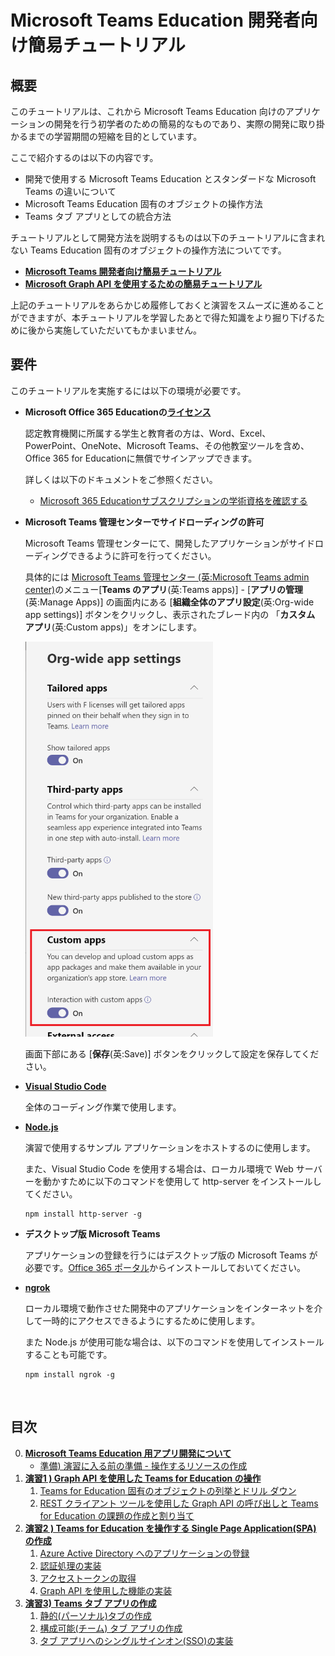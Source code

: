 # Microsoft Teams Education 開発者向け簡易チュートリアル
## 概要
このチュートリアルは、これから Microsoft Teams Education 向けのアプリケーションの開発を行う初学者のための簡易的なものであり、実際の開発に取り掛かるまでの学習期間の短縮を目的としています。

ここで紹介するのは以下の内容です。
* 開発で使用する Microsoft Teams Education とスタンダードな Microsoft Teams の違いについて 
* Microsoft Teams Education 固有のオブジェクトの操作方法
* Teams タブ アプリとしての統合方法

チュートリアルとして開発方法を説明するものは以下のチュートリアルに含まれない Teams Education 固有のオブジェクトの操作方法についてです。

* [**Microsoft Teams 開発者向け簡易チュートリアル**](https://github.com/osamum/Easyway-for-MSTeamsAppDev)
* [**Microsoft Graph API を使用するための簡易チュートリアル**](https://github.com/osamum/Firstway_to_MSTeamsGraphAPI)

上記のチュートリアルをあらかじめ履修しておくと演習をスムーズに進めることができますが、本チュートリアルを学習したあとで得た知識をより掘り下げるために後から実施していただいてもかまいません。

## 要件
このチュートリアルを実施するには以下の環境が必要です。

* **Microsoft Office 365 Educationの[ライセンス](https://www.microsoft.com/ja-jp/education/products/office)**

     認定教育機関に所属する学生と教育者の方は、Word、Excel、PowerPoint、OneNote、Microsoft Teams、その他教室ツールを含め、Office 365 for Educationに無償でサインアップできます。

    詳しくは以下のドキュメントをご参照ください。

    * [Microsoft 365 Educationサブスクリプションの学術資格を確認する](https://docs.microsoft.com/ja-jp/microsoft-365/commerce/subscriptions/verify-academic-eligibility?view=o365-worldwide)

* **Microsoft Teams 管理センターでサイドローディングの許可**

    Microsoft Teams 管理センターにて、開発したアプリケーションがサイドローディングできるように許可を行ってください。
    
    具体的には [Microsoft Teams 管理センター (英:Microsoft Teams admin center)](https://admin.teams.microsoft.com/)のメニュー\[**Teams のアプリ**(英:Teams apps)\] - \[**アプリの管理**(英:Manage Apps)\] の画面内にある \[**組織全体のアプリ設定**(英:Org-wide app settings)\] ボタンをクリックし、表示されたブレード内の 「**カスタム アプリ**(英:Custom apps)」をオンにします。

    <img src="images/22Sep_allowCustomApp.png" width="300">

    画面下部にある \[**保存**(英:Save)\] ボタンをクリックして設定を保存してください。


* **[Visual Studio Code](https://code.visualstudio.com/Download)**

    全体のコーディング作業で使用します。


* [**Node.js**](https://nodejs.org/en/)

   演習で使用するサンプル アプリケーションをホストするのに使用します。

    また、Visual Studio Code を使用する場合は、ローカル環境で Web サーバーを動かすために以下のコマンドを使用して http-server をインストールしてください。

    ```
    npm install http-server -g
    ```

* **デスクトップ版 Microsoft Teams**

    アプリケーションの登録を行うにはデスクトップ版の Microsoft Teams が必要です。[Office 365 ポータル](https://www.office.com/?)からインストールしておいてください。

* **[ngrok](https://ngrok.com/download)**

    ローカル環境で動作させた開発中のアプリケーションをインターネットを介して一時的にアクセスできるようにするために使用します。

    また Node.js が使用可能な場合は、以下のコマンドを使用してインストールすることも可能です。

    ```
    npm install ngrok -g
    ```

<br />

## 目次
0. [**Microsoft Teams Education 用アプリ開発について**](Intro.md)
    - [準備) 演習に入る前の準備 - 操作するリソースの作成](Ex00.md)
1. [**演習1 ) Graph API を使用した Teams for Education の操作**](Ex01-1.md)
    1. [Teams for Education 固有のオブジェクトの列挙とドリル ダウン](Ex01-1.md#%E6%BC%94%E7%BF%92-1-teams-for-education-%E5%9B%BA%E6%9C%89%E3%81%AE%E3%82%AA%E3%83%96%E3%82%B8%E3%82%A7%E3%82%AF%E3%83%88%E3%81%AE%E5%88%97%E6%8C%99%E3%81%A8%E3%83%89%E3%83%AA%E3%83%AB-%E3%83%80%E3%82%A6%E3%83%B3)
    2. [REST クライアント ツールを使用した Graph API の呼び出しと Teams for Education の課題の作成と割り当て](Ex01-2.md)
2. [**演習2 ) Teams for Education を操作する Single Page Application(SPA) の作成**](Ex02-1.md)
    1. [Azure Active Directory へのアプリケーションの登録](Ex02-1.md)
    2. [認証処理の実装](Ex02-2.md)
    2. [アクセストークンの取得](Ex02-3.md)
    3. [Graph API を使用した機能の実装](Ex02-4.md)
3. [**演習3) Teams タブ アプリの作成**](Ex03-0.md) 
    1. [静的(パーソナル)タブの作成](Ex03-1.md)
    2. [構成可能(チーム) タブ アプリの作成](Ex03-2.md)
    3. [タブ アプリへのシングルサインオン(SSO)の実装](Ex03-3.md)